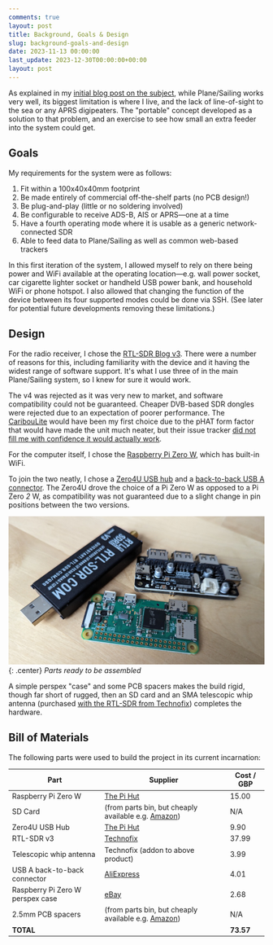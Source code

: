 ```yaml
---
comments: true
layout: post
title: Background, Goals & Design
slug: background-goals-and-design
date: 2023-11-13 00:00:00
last_update: 2023-12-30T00:00:00+00:00
layout: post
---
```


As explained in my [initial blog post on the subject](/blog/a-new-project-plane-sailing-portable/), while Plane/Sailing works very well, its biggest limitation is where I live, and the lack of line-of-sight to the sea or any APRS digipeaters. The "portable" concept developed as a solution to that problem, and an exercise to see how small an extra feeder into the system could get.

## Goals

My requirements for the system were as follows:

1. Fit within a 100x40x40mm footprint
2. Be made entirely of commercial off-the-shelf parts (no PCB design!)
3. Be plug-and-play (little or no soldering involved)
4. Be configurable to receive ADS-B, AIS or APRS&mdash;one at a time
5. Have a fourth operating mode where it is usable as a generic network-connected SDR
6. Able to feed data to Plane/Sailing as well as common web-based trackers

In this first iteration of the system, I allowed myself to rely on there being power and WiFi available at the operating location&mdash;e.g. wall power socket, car cigarette lighter socket or handheld USB power bank, and household WiFi or phone hotspot. I also allowed that changing the function of the device between its four supported modes could be done via SSH. (See later for potential future developments removing these limitations.)

## Design

For the radio receiver, I chose the [RTL-SDR Blog v3](https://www.rtl-sdr.com/wp-content/uploads/2018/02/RTL-SDR-Blog-V3-Datasheet.pdf). There were a number of reasons for this, including familiarity with the device and it having the widest range of software support. It's what I use three of in the main Plane/Sailing system, so I knew for sure it would work.

The v4 was rejected as it was very new to market, and software compatibility could not be guaranteed. Cheaper DVB-based SDR dongles were rejected due to an expectation of poorer performance. The [CaribouLite](https://github.com/cariboulabs/cariboulite) would have been my first choice due to the pHAT form factor that would have made the unit much neater, but their issue tracker [did not fill me with confidence it would actually work](https://github.com/cariboulabs/cariboulite/issues/117).

For the computer itself, I chose the [Raspberry Pi Zero W](https://www.raspberrypi.com/products/raspberry-pi-zero-w/), which has built-in WiFi.

To join the two neatly, I chose a [Zero4U USB hub](https://www.uugear.com/product/zero4u/) and a [back-to-back USB A connector](https://www.aliexpress.com/item/1005003238590718.html?spm=a2g0o.order_detail.order_detail_item.2.4ff9f19c6Eqea2). The Zero4U drove the choice of a Pi Zero W as opposed to a Pi Zero *2* W, as compatibility was not guaranteed due to a slight change in pin positions between the two versions.

![A Raspberry Pi Zero W, USB pHAT and RTL-SDR dongle](/img/blog/2023/plane-sailing-portable-bits.jpg){: .center}
*Parts ready to be assembled*

A simple perspex "case" and some PCB spacers makes the build rigid, though far short of rugged, then an SD card and an SMA telescopic whip antenna (purchased [with the RTL-SDR from Technofix](https://shop.technofix.uk/sdr/usb-rtl-sdr-sticks/super-stable-1ppm-tcxo-r820t2-tuner-rtl2832u-rtl-sdr-com-usb-stick-version-3)) completes the hardware.

## Bill of Materials

The following parts were used to build the project in its current incarnation:

<div class="breakout-full-width">
<table>
  <thead>
    <tr>
      <th><strong>Part</strong></th>
      <th><strong>Supplier</strong></th>
      <th><strong>Cost / GBP</strong></th>
    </tr>
  </thead>
  <tbody>
    <tr>
      <td>Raspberry Pi Zero W</td>
      <td><a href="https://thepihut.com/products/raspberry-pi-zero-w">The Pi Hut</a></td>
      <td>15.00</td>
    </tr>
    <tr>
      <td>SD Card</td>
      <td>(from parts bin, but cheaply available e.g. <a href="https://www.amazon.co.uk/Kingston-microSD-SDCS2-Adapter-Included/dp/B07YGZ7JD5/ref=sr_1_3">Amazon</a>)</td>
      <td>N/A</td>
    </tr>
    <tr>
      <td>Zero4U USB Hub</td>
      <td><a href="https://thepihut.com/products/zero4u-4-port-usb-hub-for-raspberry-pi-zero">The Pi Hut</a></td>
      <td>9.90</td>
    </tr>
    <tr>
      <td>RTL-SDR v3</td>
      <td><a href="https://shop.technofix.uk/super-stable-1ppm-tcxo-r820t2-tuner-rtl2832u-rtl-sdr-com-usb-stick-version-3">Technofix</a></td>
      <td>37.99</td>
    </tr>
    <tr>
      <td>Telescopic whip antenna</td>
      <td>Technofix (addon to above product)</td>
      <td>3.99</td>
    </tr>
    <tr>
      <td>USB A back-to-back connector</td>
      <td><a href="https://www.aliexpress.com/item/1005003238590718.html">AliExpress</a></td>
      <td>4.01</td>
    </tr>
    <tr>
      <td>Raspberry Pi Zero W perspex case</td>
      <td><a href="https://www.ebay.co.uk/itm/256280694812">eBay</a></td>
      <td>2.68</td>
    </tr>
    <tr>
      <td>2.5mm PCB spacers</td>
      <td>(from parts bin, but cheaply available e.g. <a href="https://www.amazon.co.uk/Knpwer-Standoff-Assortment-Threaded-Motherboard/dp/B09YLWJPD7/ref=sr_1_9">Amazon</a>)</td>
      <td>N/A</td>
    </tr>
    <tr>
      <td><strong>TOTAL</strong></td>
      <td>&nbsp;</td>
      <td><strong>73.57</strong></td>
    </tr>
  </tbody>
  </table>
</div>
